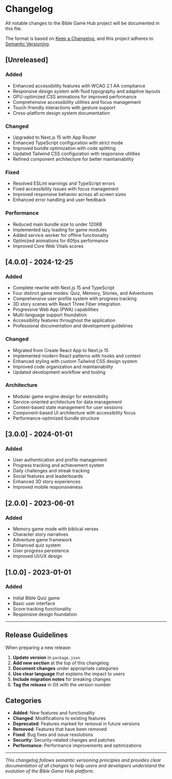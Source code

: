 # Changelog

All notable changes to the Bible Game Hub project will be documented in this file.

The format is based on [Keep a Changelog](https://keepachangelog.com/en/1.0.0/), and this project adheres to [Semantic Versioning](https://semver.org/spec/v2.0.0.html).

## [Unreleased]

### Added
- Enhanced accessibility features with WCAG 2.1 AA compliance
- Responsive design system with fluid typography and adaptive layouts
- GPU-optimized CSS animations for improved performance
- Comprehensive accessibility utilities and focus management
- Touch-friendly interactions with gesture support
- Cross-platform design system documentation

### Changed
- Upgraded to Next.js 15 with App Router
- Enhanced TypeScript configuration with strict mode
- Improved bundle optimization with code splitting
- Updated Tailwind CSS configuration with responsive utilities
- Refined component architecture for better maintainability

### Fixed
- Resolved ESLint warnings and TypeScript errors
- Fixed accessibility issues with focus management
- Improved responsive behavior across all screen sizes
- Enhanced error handling and user feedback

### Performance
- Reduced main bundle size to under 120KB
- Implemented lazy loading for game modules
- Added service worker for offline functionality
- Optimized animations for 60fps performance
- Improved Core Web Vitals scores

## [4.0.0] - 2024-12-25

### Added
- Complete rewrite with Next.js 15 and TypeScript
- Four distinct game modes: Quiz, Memory, Stories, and Adventures
- Comprehensive user profile system with progress tracking
- 3D story scenes with React Three Fiber integration
- Progressive Web App (PWA) capabilities
- Multi-language support foundation
- Accessibility features throughout the application
- Professional documentation and development guidelines

### Changed
- Migrated from Create React App to Next.js 15
- Implemented modern React patterns with hooks and context
- Enhanced styling with custom Tailwind CSS design system
- Improved code organization and maintainability
- Updated development workflow and tooling

### Architecture
- Modular game engine design for extensibility
- Service-oriented architecture for data management
- Context-based state management for user sessions
- Component-based UI architecture with accessibility focus
- Performance-optimized bundle structure

## [3.0.0] - 2024-01-01

### Added
- User authentication and profile management
- Progress tracking and achievement system
- Daily challenges and streak tracking
- Social features and leaderboards
- Enhanced 3D story experiences
- Improved mobile responsiveness

## [2.0.0] - 2023-06-01

### Added
- Memory game mode with biblical verses
- Character story narratives
- Adventure game framework
- Enhanced quiz system
- User progress persistence
- Improved UI/UX design

## [1.0.0] - 2023-01-01

### Added
- Initial Bible Quiz game
- Basic user interface
- Score tracking functionality
- Responsive design foundation

---

## Release Guidelines

When preparing a new release:

1. **Update version** in `package.json`
2. **Add new section** at the top of this changelog
3. **Document changes** under appropriate categories
4. **Use clear language** that explains the impact to users
5. **Include migration notes** for breaking changes
6. **Tag the release** in Git with the version number

## Categories

- **Added**: New features and functionality
- **Changed**: Modifications to existing features
- **Deprecated**: Features marked for removal in future versions
- **Removed**: Features that have been removed
- **Fixed**: Bug fixes and issue resolutions
- **Security**: Security-related changes and patches
- **Performance**: Performance improvements and optimizations

---

*This changelog follows semantic versioning principles and provides clear documentation of all changes to help users and developers understand the evolution of the Bible Game Hub platform.*
